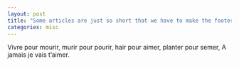 ```yaml
---
layout: post
title: "Some articles are just so short that we have to make the footer stick"
categories: misc
---
```

Vivre pour mourir,
murir pour pourir,
hair pour aimer,
planter pour semer,
A jamais je vais t’aimer.